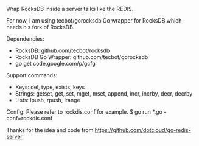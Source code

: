 Wrap RocksDB inside a server talks like the REDIS.

For now, I am using tecbot/gorocksdb Go wrapper for RocksDB which needs his fork of RocksDB.

Dependencies:
* RocksDB: github.com/tecbot/rocksdb
* RocksDB Go Wrapper: github.com/tecbot/gorocksdb
* go get code.google.com/p/gcfg

Support commands:
* Keys: del, type, exists, keys
* Strings: getset, get, set, mget, mset, append, incr, incrby, decr, decrby
* Lists: lpush, rpush, lrange

Config:
Please refer to rockdis.conf for example.
$ go run *.go -conf=rockdis.conf

Thanks for the idea and code from https://github.com/dotcloud/go-redis-server